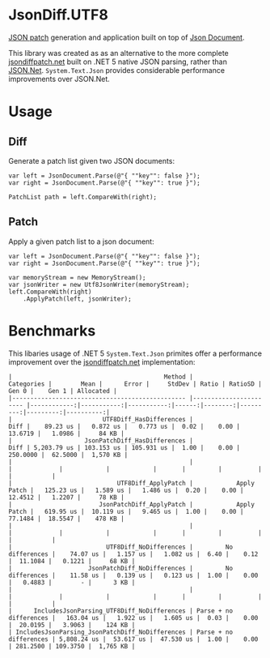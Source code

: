 # JsonDiff.UTF8

[JSON patch](https://datatracker.ietf.org/doc/html/rfc6902) generation and application built on top of [Json Document](https://docs.microsoft.com/en-us/dotnet/api/system.text.json.jsondocument?view=net-5.0).

This library was created as as an alternative to the more complete [jsondiffpatch.net](https://github.com/wbish/jsondiffpatch.net) built on .NET 5 native JSON parsing, rather than [JSON.Net](https://www.newtonsoft.com/json).  `System.Text.Json` provides considerable performance improvements over JSON.Net.

# Usage

## Diff

Generate a patch list given two JSON documents:

```
var left = JsonDocument.Parse(@"{ ""key"": false }");
var right = JsonDocument.Parse(@"{ ""key"": true }");

PatchList path = left.CompareWith(right);
```

## Patch

Apply a given patch list to a json document:

```
var left = JsonDocument.Parse(@"{ ""key"": false }");
var right = JsonDocument.Parse(@"{ ""key"": true }");

var memoryStream = new MemoryStream();
var jsonWriter = new Utf8JsonWriter(memoryStream);
left.CompareWith(right)
    .ApplyPatch(left, jsonWriter);
```

# Benchmarks

This libaries usage of .NET 5 `System.Text.Json` primites offer a performance improvement over the [jsondiffpatch.net](https://github.com/wbish/jsondiffpatch.net) implementation:

```
|                                          Method |             Categories |        Mean |      Error |     StdDev | Ratio | RatioSD |    Gen 0 |    Gen 1 | Allocated |
|------------------------------------------------ |----------------------- |------------:|-----------:|-----------:|------:|--------:|---------:|---------:|----------:|
|                         UTF8Diff_HasDifferences |                   Diff |    89.23 us |   0.872 us |   0.773 us |  0.02 |    0.00 |  13.6719 |   1.0986 |     84 KB |
|                    JsonPatchDiff_HasDifferences |                   Diff | 5,203.79 us | 103.153 us | 105.931 us |  1.00 |    0.00 | 250.0000 |  62.5000 |  1,570 KB |
|                                                 |                        |             |            |            |       |         |          |          |           |
|                             UTF8Diff_ApplyPatch |            Apply Patch |   125.23 us |   1.589 us |   1.486 us |  0.20 |    0.00 |  12.4512 |   1.2207 |     78 KB |
|                        JsonPatchDiff_ApplyPatch |            Apply Patch |   619.95 us |  10.119 us |   9.465 us |  1.00 |    0.00 |  77.1484 |  18.5547 |    478 KB |
|                                                 |                        |             |            |            |       |         |          |          |           |
|                          UTF8Diff_NoDifferences |         No differences |    74.07 us |   1.157 us |   1.082 us |  6.40 |    0.12 |  11.1084 |   0.1221 |     68 KB |
|                     JsonPatchDiff_NoDifferences |         No differences |    11.58 us |   0.139 us |   0.123 us |  1.00 |    0.00 |   0.4883 |        - |      3 KB |
|                                                 |                        |             |            |            |       |         |          |          |           |
|      IncludesJsonParsing_UTF8Diff_NoDifferences | Parse + no differences |   163.04 us |   1.922 us |   1.605 us |  0.03 |    0.00 |  20.0195 |   3.9063 |    124 KB |
| IncludesJsonParsing_JsonPatchDiff_NoDifferences | Parse + no differences | 5,808.24 us |  53.617 us |  47.530 us |  1.00 |    0.00 | 281.2500 | 109.3750 |  1,765 KB |
```